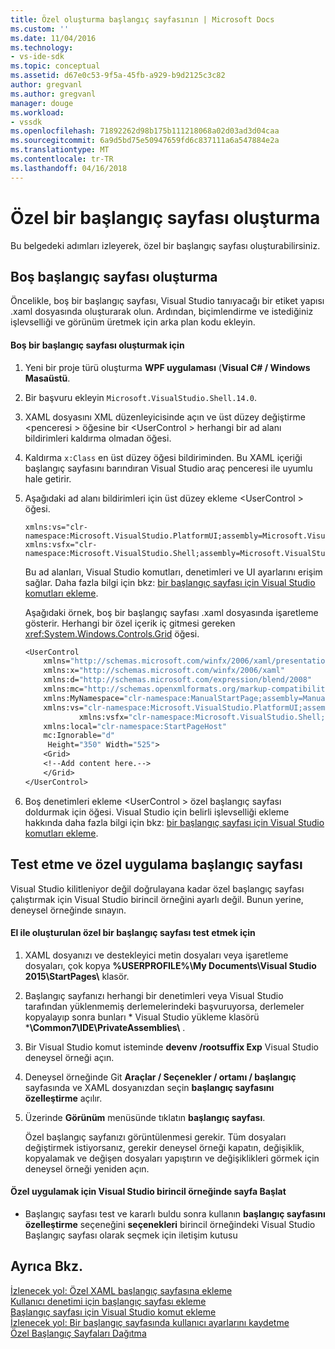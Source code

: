 ```yaml
---
title: Özel oluşturma başlangıç sayfasının | Microsoft Docs
ms.custom: ''
ms.date: 11/04/2016
ms.technology:
- vs-ide-sdk
ms.topic: conceptual
ms.assetid: d67e0c53-9f5a-45fb-a929-b9d2125c3c82
author: gregvanl
ms.author: gregvanl
manager: douge
ms.workload:
- vssdk
ms.openlocfilehash: 71892262d98b175b111218068a02d03ad3d04caa
ms.sourcegitcommit: 6a9d5bd75e50947659fd6c837111a6a547884e2a
ms.translationtype: MT
ms.contentlocale: tr-TR
ms.lasthandoff: 04/16/2018
---
```

# <a name="creating-a-custom-start-page"></a>Özel bir başlangıç sayfası oluşturma
Bu belgedeki adımları izleyerek, özel bir başlangıç sayfası oluşturabilirsiniz.  
  
## <a name="creating-a-blank-start-page"></a>Boş başlangıç sayfası oluşturma  
 Öncelikle, boş bir başlangıç sayfası, Visual Studio tanıyacağı bir etiket yapısı .xaml dosyasında oluşturarak olun. Ardından, biçimlendirme ve istediğiniz işlevselliği ve görünüm üretmek için arka plan kodu ekleyin.  
  
#### <a name="to-create-a-blank-start-page"></a>Boş bir başlangıç sayfası oluşturmak için  
  
1.  Yeni bir proje türü oluşturma **WPF uygulaması** (**Visual C# / Windows Masaüstü**.  
  
2.  Bir başvuru ekleyin `Microsoft.VisualStudio.Shell.14.0`.  
  
3.  XAML dosyasını XML düzenleyicisinde açın ve üst düzey değiştirme \<penceresi > öğesine bir \<UserControl > herhangi bir ad alanı bildirimleri kaldırma olmadan öğesi.  
  
4.  Kaldırma `x:Class` en üst düzey öğesi bildiriminden. Bu XAML içeriği başlangıç sayfasını barındıran Visual Studio araç penceresi ile uyumlu hale getirir.  
  
5.  Aşağıdaki ad alanı bildirimleri için üst düzey ekleme \<UserControl > öğesi.  
  
    ```  
    xmlns:vs="clr-namespace:Microsoft.VisualStudio.PlatformUI;assembly=Microsoft.VisualStudio.Shell.14.0"  
    xmlns:vsfx="clr-namespace:Microsoft.VisualStudio.Shell;assembly=Microsoft.VisualStudio.Shell.14.0"  
    ```  
  
     Bu ad alanları, Visual Studio komutları, denetimleri ve UI ayarlarını erişim sağlar. Daha fazla bilgi için bkz: [bir başlangıç sayfası için Visual Studio komutları ekleme](../extensibility/adding-visual-studio-commands-to-a-start-page.md).  
  
     Aşağıdaki örnek, boş bir başlangıç sayfası .xaml dosyasında işaretleme gösterir. Herhangi bir özel içerik iç gitmesi gereken <xref:System.Windows.Controls.Grid> öğesi.  
  
    ```vb  
    <UserControl  
        xmlns="http://schemas.microsoft.com/winfx/2006/xaml/presentation"  
        xmlns:x="http://schemas.microsoft.com/winfx/2006/xaml"  
        xmlns:d="http://schemas.microsoft.com/expression/blend/2008"  
        xmlns:mc="http://schemas.openxmlformats.org/markup-compatibility/2006"  
        xmlns:MyNamespace="clr-namespace:ManualStartPage;assembly=ManualStartPage"  
        xmlns:vs="clr-namespace:Microsoft.VisualStudio.PlatformUI;assembly=Microsoft.VisualStudio.Shell.14.0"  
                xmlns:vsfx="clr-namespace:Microsoft.VisualStudio.Shell;assembly=Microsoft.VisualStudio.Shell.14.0"  
        xmlns:local="clr-namespace:StartPageHost"  
        mc:Ignorable="d"  
         Height="350" Width="525">  
        <Grid>  
        <!--Add content here.-->  
        </Grid>  
    </UserControl>  
    ```  
  
6.  Boş denetimleri ekleme \<UserControl > özel başlangıç sayfası doldurmak için öğesi. Visual Studio için belirli işlevselliği ekleme hakkında daha fazla bilgi için bkz: [bir başlangıç sayfası için Visual Studio komutları ekleme](../extensibility/adding-visual-studio-commands-to-a-start-page.md).  
  
## <a name="testing-and-applying-the-custom-start-page"></a>Test etme ve özel uygulama başlangıç sayfası  
 Visual Studio kilitleniyor değil doğrulayana kadar özel başlangıç sayfası çalıştırmak için Visual Studio birincil örneğini ayarlı değil. Bunun yerine, deneysel örneğinde sınayın.  
  
#### <a name="to-test-a-manually-created-custom-start-page"></a>El ile oluşturulan özel bir başlangıç sayfası test etmek için  
  
1.  XAML dosyanızı ve destekleyici metin dosyaları veya işaretleme dosyaları, çok kopya **%USERPROFILE%\My Documents\Visual Studio 2015\StartPages\\**  klasör.  
  
2.  Başlangıç sayfanızı herhangi bir denetimleri veya Visual Studio tarafından yüklenmemiş derlemelerindeki başvuruyorsa, derlemeler kopyalayıp sonra bunları * Visual Studio yükleme klasörü ***\Common7\IDE\PrivateAssemblies\\** .  
  
3.  Bir Visual Studio komut isteminde **devenv /rootsuffix Exp** Visual Studio deneysel örneği açın.  
  
4.  Deneysel örneğinde Git **Araçlar / Seçenekler / ortamı / başlangıç** sayfasında ve XAML dosyanızdan seçin **başlangıç sayfasını özelleştirme** açılır.  
  
5.  Üzerinde **Görünüm** menüsünde tıklatın **başlangıç sayfası**.  
  
     Özel başlangıç sayfanızı görüntülenmesi gerekir. Tüm dosyaları değiştirmek istiyorsanız, gerekir deneysel örneği kapatın, değişiklik, kopyalamak ve değişen dosyaları yapıştırın ve değişiklikleri görmek için deneysel örneği yeniden açın.  
  
#### <a name="to-apply-the-custom-start-page-in-the-primary-instance-of-visual-studio"></a>Özel uygulamak için Visual Studio birincil örneğinde sayfa Başlat  
  
-   Başlangıç sayfası test ve kararlı buldu sonra kullanın **başlangıç sayfasını özelleştirme** seçeneğini **seçenekleri** birincil örneğindeki Visual Studio Başlangıç sayfası olarak seçmek için iletişim kutusu  
  
## <a name="see-also"></a>Ayrıca Bkz.  
 [İzlenecek yol: Özel XAML başlangıç sayfasına ekleme](../extensibility/walkthrough-adding-custom-xaml-to-the-start-page.md)   
 [Kullanıcı denetimi için başlangıç sayfası ekleme](../extensibility/adding-user-control-to-the-start-page.md)   
 [Başlangıç sayfası için Visual Studio komut ekleme](../extensibility/adding-visual-studio-commands-to-a-start-page.md)   
 [İzlenecek yol: Bir başlangıç sayfasında kullanıcı ayarlarını kaydetme](../extensibility/walkthrough-saving-user-settings-on-a-start-page.md)   
 [Özel Başlangıç Sayfaları Dağıtma](../extensibility/deploying-custom-start-pages.md)